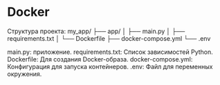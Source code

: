 # Docker

Структура проекта:
my_app/
├── app/
│   ├── main.py
│   ├── requirements.txt
│   └── Dockerfile
├── docker-compose.yml
└── .env

main.py: приложение.
requirements.txt: Список зависимостей Python.
Dockerfile: Для создания Docker-образа.
docker-compose.yml: Конфигурация для запуска контейнеров.
.env: Файл для переменных окружения.
